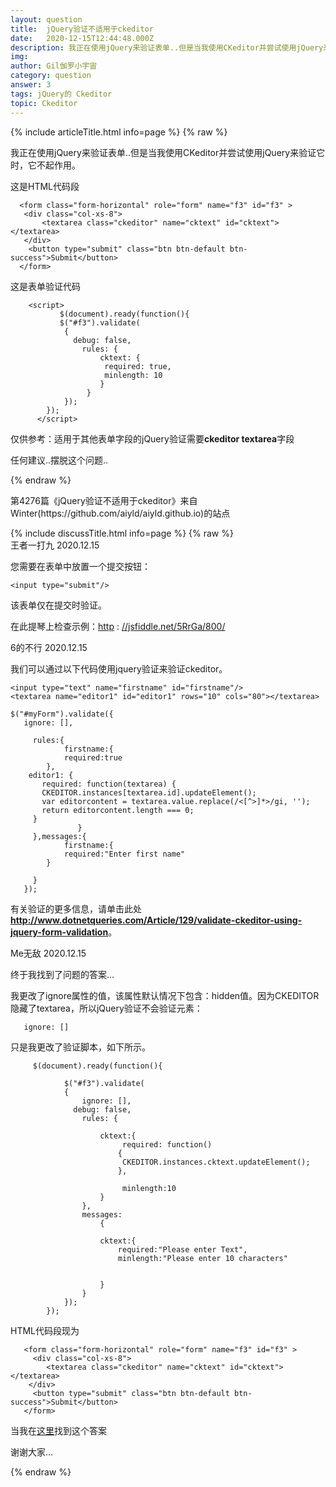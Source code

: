 ```yaml
---
layout: question
title:  jQuery验证不适用于ckeditor
date:   2020-12-15T12:44:48.000Z
description: 我正在使用jQuery来验证表单..但是当我使用CKeditor并尝试使用jQuery来验证它时，它不起作用。这是HTML代码段  <form c...
img: 
author: Gil伽罗小宇宙
category: question
answer: 3
tags: jQuery的 Ckeditor
topic: Ckeditor
---
```

<div class="article-root">
  <div class="article">
    {% include articleTitle.html info=page %}
    {% raw %}
    <div class="article-content"><p><font style="vertical-align: inherit;"><font style="vertical-align: inherit;">我正在使用jQuery来验证表单..但是当我使用CKeditor并尝试使用jQuery来验证它时，它不起作用。</font></font></p>

<p><font style="vertical-align: inherit;"><font style="vertical-align: inherit;">这是HTML代码段</font></font></p>

<pre class="default s-code-block hljs scala"><code>  &lt;form <span class="hljs-class"><span class="hljs-keyword">class</span></span>=<span class="hljs-string">"form-horizontal"</span> role=<span class="hljs-string">"form"</span> name=<span class="hljs-string">"f3"</span> id=<span class="hljs-string">"f3"</span> &gt;<font></font>
   &lt;div <span class="hljs-class"><span class="hljs-keyword">class</span></span>=<span class="hljs-string">"col-xs-8"</span>&gt;<font></font>
       &lt;textarea <span class="hljs-class"><span class="hljs-keyword">class</span></span>=<span class="hljs-string">"ckeditor"</span> name=<span class="hljs-string">"cktext"</span> id=<span class="hljs-string">"cktext"</span>&gt;&lt;/textarea&gt;<font></font>
   &lt;/div&gt;<font></font>
    &lt;button <span class="hljs-class"><span class="hljs-keyword">type</span></span>=<span class="hljs-string">"submit"</span> <span class="hljs-class"><span class="hljs-keyword">class</span></span>=<span class="hljs-string">"btn btn-default btn-success"</span>&gt;<span class="hljs-type">Submit</span>&lt;/button&gt;<font></font>
  &lt;/form&gt;<font></font>
</code></pre>

<p><font style="vertical-align: inherit;"><font style="vertical-align: inherit;">这是表单验证代码</font></font></p>

<pre class="default s-code-block hljs xml"><code>    <span class="hljs-tag">&lt;<span class="hljs-name">script</span>&gt;</span><span class="javascript">
           $(<span class="hljs-built_in">document</span>).ready(<span class="hljs-function"><span class="hljs-keyword">function</span>(<span class="hljs-params"></span>)</span>{
           $(<span class="hljs-string">"#f3"</span>).validate(
            {
              <span class="hljs-attr">debug</span>: <span class="hljs-literal">false</span>,
                <span class="hljs-attr">rules</span>: { 
                    <span class="hljs-attr">cktext</span>: {                         
                     <span class="hljs-attr">required</span>: <span class="hljs-literal">true</span>,
                     <span class="hljs-attr">minlength</span>: <span class="hljs-number">10</span>
                    }
                 }
            });
        });
      </span><span class="hljs-tag">&lt;/<span class="hljs-name">script</span>&gt;</span>
</code></pre>

<p><font style="vertical-align: inherit;"><font style="vertical-align: inherit;">仅供参考：适用于其他表单字段的jQuery验证需要</font></font><strong><font style="vertical-align: inherit;"><font style="vertical-align: inherit;">ckeditor textarea</font></font></strong><font style="vertical-align: inherit;"><font style="vertical-align: inherit;">字段</font></font></p>

<p><font style="vertical-align: inherit;"><font style="vertical-align: inherit;">任何建议..摆脱这个问题..</font></font></p></div>
    {% endraw %}
  </div>
  <p class="winter_mark">第4276篇《jQuery验证不适用于ckeditor》来自Winter(https://github.com/aiyld/aiyld.github.io)的站点</p>
  <div class="discuss-wrapper">
    {% include discussTitle.html info=page %}
    {% raw %}
    <div class="discuss-list">
    <div class="discuss-item">
        <div class="discuss-parent">
          <div class="discuss-meta">
            <span class="discuss-user">王者一打九</span>
            <span class="discuss-time">2020.12.15</span>
          </div>
          <div class="discuss-comment"><p><font style="vertical-align: inherit;"><font style="vertical-align: inherit;">您需要在表单中放置一个提交按钮：</font></font></p>

<pre class="default s-code-block hljs lua"><code>&lt;<span class="hljs-built_in">input</span> <span class="hljs-built_in">type</span>=<span class="hljs-string">"submit"</span>/&gt;
</code></pre>

<p><font style="vertical-align: inherit;"><font style="vertical-align: inherit;">该表单仅在提交时验证。</font></font></p>

<p><font style="vertical-align: inherit;"><font style="vertical-align: inherit;">在此提琴上检查示例：</font><a href="http://jsfiddle.net/5RrGa/800/" rel="nofollow"><font style="vertical-align: inherit;">http</font></a><font style="vertical-align: inherit;"> : </font></font><a href="http://jsfiddle.net/5RrGa/800/" rel="nofollow"><font style="vertical-align: inherit;"><font style="vertical-align: inherit;">//jsfiddle.net/5RrGa/800/</font></font></a></p></div>
        </div></div><div class="discuss-item">
        <div class="discuss-parent">
          <div class="discuss-meta">
            <span class="discuss-user">6的不行</span>
            <span class="discuss-time">2020.12.15</span>
          </div>
          <div class="discuss-comment"><p><font style="vertical-align: inherit;"><font style="vertical-align: inherit;">我们可以通过以下代码使用jquery验证来验证ckeditor。</font></font></p>

<pre class="default s-code-block hljs javascript"><code>&lt;input type=<span class="hljs-string">"text"</span> name=<span class="hljs-string">"firstname"</span> id=<span class="hljs-string">"firstname"</span>/&gt;
<span class="xml"><span class="hljs-tag">&lt;<span class="hljs-name">textarea</span> <span class="hljs-attr">name</span>=<span class="hljs-string">"editor1"</span> <span class="hljs-attr">id</span>=<span class="hljs-string">"editor1"</span> <span class="hljs-attr">rows</span>=<span class="hljs-string">"10"</span> <span class="hljs-attr">cols</span>=<span class="hljs-string">"80"</span>&gt;</span><span class="hljs-tag">&lt;/<span class="hljs-name">textarea</span>&gt;</span></span><font></font>
<font></font>
$(<span class="hljs-string">"#myForm"</span>).validate({
   <span class="hljs-attr">ignore</span>: [],<font></font>
<font></font>
     <span class="hljs-attr">rules</span>:{
            <span class="hljs-attr">firstname</span>:{
            <span class="hljs-attr">required</span>:<span class="hljs-literal">true</span><font></font>
        },<font></font>
    <span class="hljs-attr">editor1</span>: {
       <span class="hljs-attr">required</span>: <span class="hljs-function"><span class="hljs-keyword">function</span>(<span class="hljs-params">textarea</span>) </span>{<font></font>
       CKEDITOR.instances[textarea.id].updateElement();<font></font>
       <span class="hljs-keyword">var</span> editorcontent = textarea.value.replace(<span class="hljs-regexp">/&lt;[^&gt;]*&gt;/gi</span>, <span class="hljs-string">''</span>);
       <span class="hljs-keyword">return</span> editorcontent.length === <span class="hljs-number">0</span>;<font></font>
     }<font></font>
               }<font></font>
     },<span class="hljs-attr">messages</span>:{
            <span class="hljs-attr">firstname</span>:{
            <span class="hljs-attr">required</span>:<span class="hljs-string">"Enter first name"</span><font></font>
        }<font></font>
<font></font>
     }<font></font>
   });<font></font>
</code></pre>

<p><font style="vertical-align: inherit;"><font style="vertical-align: inherit;">有关验证的更多信息，请单击此处</font></font><a href="http://www.dotnetqueries.com/Article/129/validate-ckeditor-using-jquery-form-validation" rel="nofollow noreferrer"><strong><font style="vertical-align: inherit;"><font style="vertical-align: inherit;">http://www.dotnetqueries.com/Article/129/validate-ckeditor-using-jquery-form-validation</font></font></strong></a><font style="vertical-align: inherit;"><font style="vertical-align: inherit;">。</font></font></p></div>
        </div></div><div class="discuss-item">
        <div class="discuss-parent">
          <div class="discuss-meta">
            <span class="discuss-user">Me无敌</span>
            <span class="discuss-time">2020.12.15</span>
          </div>
          <div class="discuss-comment"><p><font style="vertical-align: inherit;"><font style="vertical-align: inherit;">终于我找到了问题的答案...</font></font></p>

<p><font style="vertical-align: inherit;"><font style="vertical-align: inherit;">我更改了ignore属性的值，该属性默认情况下包含：hidden值。</font><font style="vertical-align: inherit;">因为CKEDITOR隐藏了textarea，所以jQuery验证不会验证元素：</font></font></p>

<pre class="default s-code-block hljs css"><code>   <span class="hljs-selector-tag">ignore</span>: <span class="hljs-selector-attr">[]</span>  
</code></pre>

<p><font style="vertical-align: inherit;"><font style="vertical-align: inherit;">只是我更改了验证脚本，如下所示。</font></font></p>

<pre class="default s-code-block hljs javascript"><code>     $(<span class="hljs-built_in">document</span>).ready(<span class="hljs-function"><span class="hljs-keyword">function</span>(<span class="hljs-params"></span>)</span>{<font></font>
<font></font>
            $(<span class="hljs-string">"#f3"</span>).validate(<font></font>
            {<font></font>
                <span class="hljs-attr">ignore</span>: [],
              <span class="hljs-attr">debug</span>: <span class="hljs-literal">false</span>,
                <span class="hljs-attr">rules</span>: { <font></font>
<font></font>
                    <span class="hljs-attr">cktext</span>:{
                         <span class="hljs-attr">required</span>: <span class="hljs-function"><span class="hljs-keyword">function</span>(<span class="hljs-params"></span>) 
                        </span>{<font></font>
                         CKEDITOR.instances.cktext.updateElement();<font></font>
                        },<font></font>
<font></font>
                         <span class="hljs-attr">minlength</span>:<span class="hljs-number">10</span><font></font>
                    }<font></font>
                },<font></font>
                <span class="hljs-attr">messages</span>:<font></font>
                    {<font></font>
<font></font>
                    <span class="hljs-attr">cktext</span>:{
                        <span class="hljs-attr">required</span>:<span class="hljs-string">"Please enter Text"</span>,
                        <span class="hljs-attr">minlength</span>:<span class="hljs-string">"Please enter 10 characters"</span><font></font>
<font></font>
<font></font>
                    }<font></font>
                }<font></font>
            });<font></font>
        });<font></font>
</code></pre>

<p><font style="vertical-align: inherit;"><font style="vertical-align: inherit;">HTML代码段现为</font></font></p>

<pre class="default s-code-block hljs scala"><code>   &lt;form <span class="hljs-class"><span class="hljs-keyword">class</span></span>=<span class="hljs-string">"form-horizontal"</span> role=<span class="hljs-string">"form"</span> name=<span class="hljs-string">"f3"</span> id=<span class="hljs-string">"f3"</span> &gt;<font></font>
     &lt;div <span class="hljs-class"><span class="hljs-keyword">class</span></span>=<span class="hljs-string">"col-xs-8"</span>&gt;<font></font>
        &lt;textarea <span class="hljs-class"><span class="hljs-keyword">class</span></span>=<span class="hljs-string">"ckeditor"</span> name=<span class="hljs-string">"cktext"</span> id=<span class="hljs-string">"cktext"</span>&gt;&lt;/textarea&gt;<font></font>
    &lt;/div&gt;<font></font>
     &lt;button <span class="hljs-class"><span class="hljs-keyword">type</span></span>=<span class="hljs-string">"submit"</span> <span class="hljs-class"><span class="hljs-keyword">class</span></span>=<span class="hljs-string">"btn btn-default btn-success"</span>&gt;<span class="hljs-type">Submit</span>&lt;/button&gt;<font></font>
   &lt;/form&gt;<font></font>
</code></pre>

<p><font style="vertical-align: inherit;"><font style="vertical-align: inherit;">当我在</font><a href="https://stackoverflow.com/questions/20763216/ckeditor-data-not-being-validated-by-jquery-validation"><font style="vertical-align: inherit;">这里</font></a><font style="vertical-align: inherit;">找到这个答案</font></font><a href="https://stackoverflow.com/questions/20763216/ckeditor-data-not-being-validated-by-jquery-validation"><font style="vertical-align: inherit;"></font></a></p>

<p><font style="vertical-align: inherit;"><font style="vertical-align: inherit;">谢谢大家...</font></font></p></div>
        </div></div>
    </div>
    {% endraw %}
  </div>
<div>
